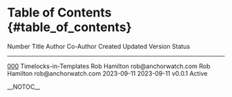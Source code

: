 Table of Contents {#table_of_contents}
=================

  Number                                 Title                    Author                              Co-Author                           Created      Updated      Version   Status
  -------------------------------------- ------------------------ ----------------------------------- ----------------------------------- ------------ ------------ --------- --------
  [000](MinT-000.mediawiki "wikilink")   Timelocks-in-Templates   Rob Hamilton rob\@anchorwatch.com   Rob Hamilton rob\@anchorwatch.com   2023-09-11   2023-09-11   v0.0.1    Active

\_\_NOTOC\_\_
